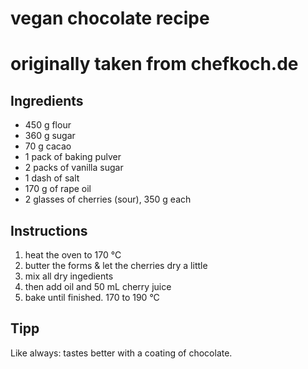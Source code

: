 # vegan chocolate recipe
# originally taken from chefkoch.de

## Ingredients

- 450 g flour
- 360 g sugar
- 70 g cacao
- 1 pack of baking pulver
- 2 packs of vanilla sugar
- 1 dash of salt
- 170 g of rape oil
- 2 glasses of cherries (sour), 350 g each

## Instructions

1. heat the oven to 170 °C
2. butter the forms & let the cherries dry a little
3. mix all dry ingedients
4. then add oil and 50 mL cherry juice
5. bake until finished. 170 to 190 °C

## Tipp

Like always: tastes better with a coating of chocolate.
